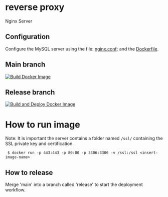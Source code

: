 # reverse proxy
Nginx Server

## Configuration

Configure the MySQL server using the file: [nginx.conf](https://github.com/team3dat3/reverse-proxy/blob/main/nginx.conf); and the [Dockerfile](https://github.com/team3dat3/reverse-proxy/blob/main/Dockerfile).

## Main branch
[![Build Docker Image](https://github.com/team3dat3/reverse-proxy/actions/workflows/main.yml/badge.svg)](https://github.com/team3dat3/reverse-proxy/actions/workflows/main.yml)

## Release branch
[![Build and Deploy Docker Image](https://github.com/team3dat3/reverse-proxy/actions/workflows/deploy.yml/badge.svg)](https://github.com/team3dat3/reverse-proxy/actions/workflows/deploy.yml)

# How to run image
Note: It is important the server contains a folder named `/ssl/` containing the SSL private key and certification.
```
 $ docker run -p 443:443 -p 80:80 -p 3306:3306 -v /ssl:/ssl <insert-image-name>
```

## How to release
Merge 'main' into a branch called 'release' to start the deployment workflow.
